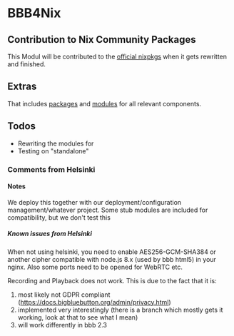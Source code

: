 # BBB4Nix

## Contribution to Nix Community Packages
This Modul will be contributed to the [official nixpkgs](https://github.com/NixOS/nixpkgs) when it gets rewritten and finished. 

## Extras
That includes [packages](packages/README.md) and [modules](modules/README.md) for all relevant components.

## Todos
- Rewriting the modules for
- Testing on "standalone"

### Comments from Helsinki
#### Notes
We deploy this together with our deployment/configuration management/whatever project.
Some stub modules are included for compatibility, but we don't test this

##### Known issues from Helsinki 
When not using helsinki, you need to enable AES256-GCM-SHA384 or another cipher compatible with node.js 8.x (used by bbb html5) in your nginx.
Also some ports need to be opened for WebRTC etc.

Recording and Playback does not work. This is due to the fact that it is:
1) most likely not GDPR compliant (https://docs.bigbluebutton.org/admin/privacy.html)
2) implemented very interestingly (there is a branch which mostly gets it working, look at that to see what I mean)
3) will work differently in bbb 2.3
